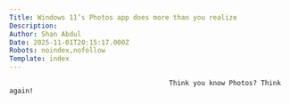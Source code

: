 ```yaml
---
Title: Windows 11’s Photos app does more than you realize
Description: 
Author: Shan Abdul
Date: 2025-11-01T20:15:17.000Z
Robots: noindex,nofollow
Template: index
---
```


                                            Think you know Photos? Think again!
                                        